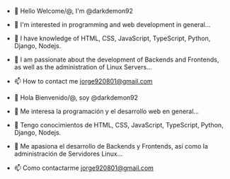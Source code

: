 - 👋 Hello Welcome/@, I'm @darkdemon92
- 👀 I'm interested in programming and web development in general...
- 🌱 I have knowledge of HTML, CSS, JavaScript, TypeScript, Python, Django, Nodejs.
- 💞️ I am passionate about the development of Backends and Frontends, as well as the administration of Linux Servers...
- 📫 How to contact me jorge920801@gmail.com

- 👋 Hola Bienvenido/@, soy @darkdemon92
- 👀 Me interesa la programación y el desarrollo web en general...
- 🌱 Tengo conocimientos de HTML, CSS, JavaScript, TypeScript, Python, Django, Nodejs.
- 💞️ Me apasiona el desarrollo de Backends y Frontends, así como la administración de Servidores Linux...
- 📫 Como contactarme jorge920801@gmail.com
